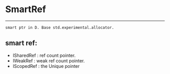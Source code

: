 # SmartRef
------------------------------
    smart ptr in D. Base std.experimental.allocator. 
## smart ref:
* ISharedRef : ref count pointer.
* IWeakRef : weak ref count pointer.
* IScopedRef :  the Unique pointer
